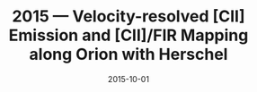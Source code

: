 ---
title: "2015 &mdash; Velocity-resolved [CII] Emission and [CII]/FIR Mapping along Orion with Herschel"
collection: publications
refereed: 'yes'
permalink: \publication\2015-10-01-Velocity-resolved-[CII]-Emission-and-[CII]-FIR-Mapping-along-Orion-with-Herschel
date: "2015-10-01"
venue: "The Astrophysical Journal"
paperurl: 
link: "https://ui.adsabs.harvard.edu/abs/2015ApJ...812...75G"
citation: "Goicoechea, Javier R.; Teyssier, D.; Etxaluze, M.; Goldsmith, P. F.; Ossenkopf, V.; Gerin, M.; Bergin, E. A.; Black, J. H.; Cernicharo, J.; Cuadrado, S.; Encrenaz, P.; Falgarone, E.; Fuente, A.; Hacar, A.; Lis, D. C.; Marcelino, N.; Melnick, G. J.; Müller, H. S. P.; Persson, C.; Pety, J.; Röllig, M.; Schilke, P.; Simon, R.; Snell, R. L.; Stutzki, J., The Astrophysical Journal, Volume 812, Issue 1, article id. 75, 21 pp. (2015)."
---